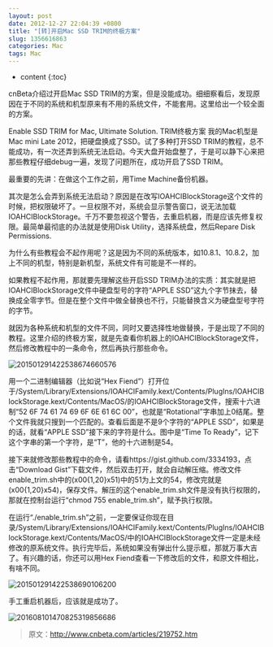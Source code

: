 ```yaml
---
layout: post
date: 2012-12-27 22:04:39 +0800
title: "[转]开启Mac SSD TRIM的终极方案"
slug: 1356616863
categories: Mac
tags: Mac
---
```

* content
{:toc}

cnBeta介绍过开启Mac SSD TRIM的方案，但是没能成功。细细察看后，发现原因在于不同的系统和机型原来有不用的系统文件，不能套用。这里给出一个较全面的方案。
<!--more-->
Enable SSD TRIM for Mac, Ultimate Solution. TRIM终极方案 我的Mac机型是Mac mini Late 2012，把硬盘换成了SSD。试了多种打开SSD TRIM的教程，总不能成功，有一次还弄到系统无法启动。今天大盘开始盘整了，于是可以静下心来把那些教程仔细debug一遍，发现了问题所在，成功开启了SSD TRIM。

最重要的先讲：在做这个工作之前，用Time Machine备份机器。

 其次是怎么会弄到系统无法启动？原因是在改写IOAHCIBlockStorage这个文件的时候，把权限破坏了。一旦权限不对，系统会显示警告窗口，说无法加载IOAHCIBlockStorage。千万不要忽视这个警告，去重启机器，而是应该先修复权限。最简单最彻底的办法就是使用Disk Utility，选择系统盘，然后Repare Disk Permissions.

为什么有些教程会不起作用呢？这是因为不同的系统版本，如10.8.1、10.8.2，加上不同的机型，特别是新机型，系统文件有可能是不一样的。

如果教程不起作用，那就要先理解这些开启SSD TRIM办法的实质：其实就是把IOAHCIBlockStorage文件中硬盘型号的字符“APPLE SSD”这九个字节抹去，替换成全零字节。但是在整个文件中做全替换也不行，只能替换含义为硬盘型号字符的字节。

就因为各种系统和机型的文件不同，同时又要选择性地做替换，于是出现了不同的教程。这里介绍的终极方案，就是先查看你机器上的IOAHCIBlockStorage文件，然后修改教程中的一条命令，然后再执行那些命令。

![201501291422538674660576](https://user-images.githubusercontent.com/99892/231785005-30c298c9-c153-41ab-8c5e-714371719dd5.png)

用一个二进制编辑器（比如说“Hex Fiend”）打开位于/System/Library/Extensions/IOAHCIFamily.kext/Contents/PlugIns/IOAHCIBlockStorage.kext/Contents/MacOS/的IOAHCIBlockStorage文件，搜索十六进制“52 6F 74 61 74 69 6F 6E 61 6C 00”，也就是“Rotational”字串加上0结尾。整个文件我就只搜到一个匹配的。查看后面是不是9个字符的“APPLE SSD”，如果是的话，就看“APPLE SSD”接下来的字符是什么。图中是“Time To Ready”，记下这个字串的第一个字符，是“T”，他的十六进制是54。

接下来就修改那些教程中的命令，请看https://gist.github.com/3334193，点击“Download Gist”下载文件，然后双击打开，就会自动解压缩。修改文件enable_trim.sh中的(x00{1,20}x51)中的51为上文的54，修改完就是(x00{1,20}x54)，保存文件。解压的这个enable_trim.sh文件是没有执行权限的，那就在控制台运行“chmod 755 enable_trim.sh”，赋予执行权限。

在运行“./enable_trim.sh”之前，一定要保证你现在目录/System/Library/Extensions/IOAHCIFamily.kext/Contents/PlugIns/IOAHCIBlockStorage.kext/Contents/MacOS/中的IOAHCIBlockStorage文件一定是未经修改的原系统文件。执行完毕后，系统如果没有弹出什么提示框，那就万事大吉了。有兴趣的话，你还可以用Hex Fiend查看一下修改后的文件，和原文件相比，有啥不同。

![201501291422538690106200](https://user-images.githubusercontent.com/99892/231785157-0a0c314c-857c-4516-9f46-1d74c8f13883.png)

手工重启机器后，应该就是成功了。

![201608101470825319856686](https://user-images.githubusercontent.com/99892/231785241-f6a3cbb8-c397-45a8-ad6e-12a3fdb1005f.png)


>原文：http://www.cnbeta.com/articles/219752.htm
